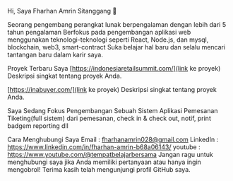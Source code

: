 Hi, Saya Fharhan Amrin Sitanggang 👋

Seorang pengembang perangkat lunak berpengalaman dengan lebih dari 5 tahun pengalaman
Berfokus pada pengembangan aplikasi web menggunakan teknologi-teknologi seperti React, Node.js, dan mysql, blockchain, web3, smart-contract
Suka belajar hal baru dan selalu mencari tantangan baru dalam karir saya.

Proyek Terbaru Saya
[https://indonesiaretailsummit.com/](link ke proyek)
Deskripsi singkat tentang proyek Anda.

[https://inabuyer.com/](link ke proyek)
Deskripsi singkat tentang proyek Anda.

Saya Sedang Fokus Pengembangan Sebuah Sistem Aplikasi Pemesanan Tiketing(full sistem) dari pemesanan, check in & check out, notif, print badgem reporting dll

Cara Menghubungi Saya
Email    : fharhanamrin028@gmail.com
LinkedIn : https://www.linkedin.com/in/fharhan-amrin-b68a06143/
youtube  : https://www.youtube.com/@tempatbelajarbersama
Jangan ragu untuk menghubungi saya jika Anda memiliki pertanyaan atau hanya ingin mengobrol! Terima kasih telah mengunjungi profil GitHub saya.
